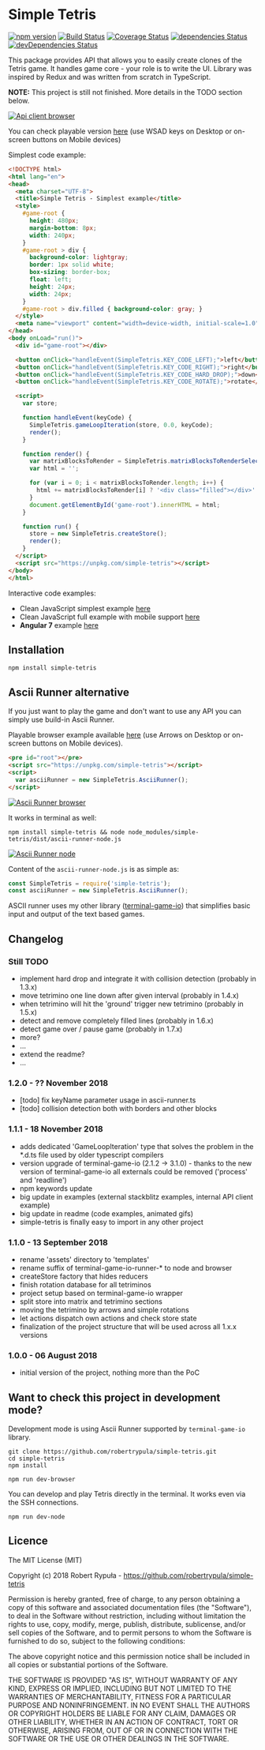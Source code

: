# Simple Tetris

[![npm version](https://badge.fury.io/js/simple-tetris.svg)](https://badge.fury.io/js/simple-tetris)
[![Build Status](https://travis-ci.org/robertrypula/simple-tetris.svg?branch=master)](https://travis-ci.org/robertrypula/simple-tetris)
[![Coverage Status](https://coveralls.io/repos/github/robertrypula/simple-tetris/badge.svg?branch=master)](https://coveralls.io/github/robertrypula/simple-tetris?branch=master)
[![dependencies Status](https://david-dm.org/robertrypula/simple-tetris/status.svg)](https://david-dm.org/robertrypula/simple-tetris)
[![devDependencies Status](https://david-dm.org/robertrypula/simple-tetris/dev-status.svg)](https://david-dm.org/robertrypula/simple-tetris?type=dev)

This package provides API that allows you to easily create clones of the 
Tetris game. It handles game core - your role is to write the UI. Library
was inspired by Redux and was written from scratch in TypeScript.

**NOTE:** This project is still not finished. More details in the TODO section below.

[![Api client browser](https://cdn.rypula.pl/simple-tetris/api-client-browser.gif)](https://cdn.rypula.pl/simple-tetris/api-client-browser.gif)

You can check playable version [here](https://cdn.rypula.pl/simple-tetris/v1.2.0-rc/api-client-browser.html) (use WSAD keys on Desktop or on-screen buttons on Mobile devices)

Simplest code example:

```html
<!DOCTYPE html>
<html lang="en">
<head>
  <meta charset="UTF-8">
  <title>Simple Tetris - Simplest example</title>
  <style>
    #game-root {
      height: 480px;
      margin-bottom: 8px;
      width: 240px;
    }
    #game-root > div {
      background-color: lightgray;
      border: 1px solid white;
      box-sizing: border-box;
      float: left;
      height: 24px;
      width: 24px;
    }
    #game-root > div.filled { background-color: gray; }
  </style>
  <meta name="viewport" content="width=device-width, initial-scale=1.0">
</head>
<body onLoad="run()">
  <div id="game-root"></div>

  <button onClick="handleEvent(SimpleTetris.KEY_CODE_LEFT);">left</button>
  <button onClick="handleEvent(SimpleTetris.KEY_CODE_RIGHT);">right</button>
  <button onClick="handleEvent(SimpleTetris.KEY_CODE_HARD_DROP);">down</button>
  <button onClick="handleEvent(SimpleTetris.KEY_CODE_ROTATE);">rotate</button>

  <script>
    var store;

    function handleEvent(keyCode) {
      SimpleTetris.gameLoopIteration(store, 0.0, keyCode);
      render();
    }

    function render() {
      var matrixBlocksToRender = SimpleTetris.matrixBlocksToRenderSelector(store.getState());
      var html = '';

      for (var i = 0; i < matrixBlocksToRender.length; i++) {
        html += matrixBlocksToRender[i] ? '<div class="filled"></div>' : '<div></div>';
      }
      document.getElementById('game-root').innerHTML = html;
    }

    function run() {
      store = new SimpleTetris.createStore();
      render();
    }
  </script>
  <script src="https://unpkg.com/simple-tetris"></script>
</body>
</html>
```

Interactive code examples:
- Clean JavaScript simplest example [here](https://stackblitz.com/edit/simple-tetris-js-simplest?file=index.html)
- Clean JavaScript full example with mobile support [here](https://stackblitz.com/edit/simple-tetris-js-full?file=index.html)
- **Angular 7** example [here](https://stackblitz.com/edit/simple-tetris-angular?file=src%2Fapp%2Fapp.component.html)

## Installation

```
npm install simple-tetris
```

## Ascii Runner alternative

If you just want to play the game and don't want to use any API you can simply use build-in Ascii Runner.

Playable browser example available [here](https://cdn.rypula.pl/simple-tetris/v1.2.0-rc/ascii-runner-browser.html) (use Arrows on Desktop or on-screen buttons on Mobile devices).

```html
<pre id="root"></pre>
<script src="https://unpkg.com/simple-tetris"></script>
<script>
  var asciiRunner = new SimpleTetris.AsciiRunner();
</script>
```

[![Ascii Runner browser](https://cdn.rypula.pl/simple-tetris/ascii-runner-browser.gif)](https://cdn.rypula.pl/simple-tetris/ascii-runner-browser.gif)

It works in terminal as well:

```
npm install simple-tetris && node node_modules/simple-tetris/dist/ascii-runner-node.js
```

[![Ascii Runner node](https://cdn.rypula.pl/simple-tetris/ascii-runner-node.gif)](https://cdn.rypula.pl/simple-tetris/ascii-runner-node.gif)

Content of the `ascii-runner-node.js` is as simple as:

```javascript
const SimpleTetris = require('simple-tetris');
const asciiRunner = new SimpleTetris.AsciiRunner();
```

ASCII runner uses my other library ([terminal-game-io](https://github.com/robertrypula/terminal-game-io)) 
that simplifies basic input and output of the text based games.

## Changelog

### Still TODO
- implement hard drop and integrate it with collision detection (probably in 1.3.x)
- move tetrimino one line down after given interval (probably in 1.4.x) 
- when tetrimino will hit the 'ground' trigger new tetrimino (probably in 1.5.x)
- detect and remove completely filled lines (probably in 1.6.x)
- detect game over / pause game (probably in 1.7.x)
- more?
- ...   
- extend the readme?
- ...

### 1.2.0 - ?? November 2018
- [todo] fix keyName parameter usage in ascii-runner.ts
- [todo] collision detection both with borders and other blocks

### 1.1.1 - 18 November 2018
- adds dedicated 'GameLoopIteration' type that solves the problem in the *.d.ts file used by older typescript compilers
- version upgrade of terminal-game-io (2.1.2 -> 3.1.0) - thanks to the new version of terminal-game-io all externals could be removed ('process' and 'readline')
- npm keywords update
- big update in examples (external stackblitz examples, internal API client example)
- big update in readme (code examples, animated gifs)
- simple-tetris is finally easy to import in any other project

### 1.1.0 - 13 September 2018
- rename 'assets' directory to 'templates'
- rename suffix of terminal-game-io-runner-* to node and browser
- createStore factory that hides reducers
- finish rotation database for all tetriminos
- project setup based on terminal-game-io wrapper
- split store into matrix and tetrimino sections
- moving the tetrimino by arrows and simple rotations
- let actions dispatch own actions and check store state
- finalization of the project structure that will be used across all 1.x.x versions

### 1.0.0 - 06 August 2018
- initial version of the project, nothing more than the PoC

## Want to check this project in development mode?

Development mode is using Ascii Runner supported by `terminal-game-io` library.

```
git clone https://github.com/robertrypula/simple-tetris.git
cd simple-tetris
npm install

npm run dev-browser
```

You can develop and play Tetris directly in the terminal. It works even via the SSH connections.

```
npm run dev-node
```

## Licence

The MIT License (MIT)

Copyright (c) 2018 Robert Rypuła - https://github.com/robertrypula/simple-tetris

Permission is hereby granted, free of charge, to any person obtaining a copy of
this software and associated documentation files (the "Software"), to deal in
the Software without restriction, including without limitation the rights to
use, copy, modify, merge, publish, distribute, sublicense, and/or sell copies of
the Software, and to permit persons to whom the Software is furnished to do so,
subject to the following conditions:

The above copyright notice and this permission notice shall be included in all
copies or substantial portions of the Software.

THE SOFTWARE IS PROVIDED "AS IS", WITHOUT WARRANTY OF ANY KIND, EXPRESS OR
IMPLIED, INCLUDING BUT NOT LIMITED TO THE WARRANTIES OF MERCHANTABILITY, FITNESS
FOR A PARTICULAR PURPOSE AND NONINFRINGEMENT. IN NO EVENT SHALL THE AUTHORS OR
COPYRIGHT HOLDERS BE LIABLE FOR ANY CLAIM, DAMAGES OR OTHER LIABILITY, WHETHER
IN AN ACTION OF CONTRACT, TORT OR OTHERWISE, ARISING FROM, OUT OF OR IN
CONNECTION WITH THE SOFTWARE OR THE USE OR OTHER DEALINGS IN THE SOFTWARE.
